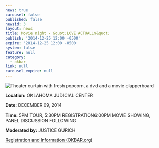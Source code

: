```yaml
---
news: true
carousel: false
published: false
newsid: 3
layout: news
title: Movie night - &quot;LOVE ACTUALLY&quot;
publish: '2014-12-25 12:00 -0500'
expire: '2014-12-25 12:00 -0500'
system: false
feature: null
category:
  - okbar
link: null
carousel_expire: null
---
```

<img alt="Theater curtain with fresh popcorn, a dvd and a movie clapperboard" src="/news/img/family-movie-night-banner-blah.jpg" /><p><strong>Location:</strong> OKLAHOMA JUDICIAL CENTER</p><p><strong>Date:</strong> DECEMBER 09, 2014</p><p><strong>Time:</strong> 5PM TOUR, 5:30PM REGISTRATION6:00PM MOVIE SHOWING, PANEL DISCUSSION FOLLOWING</p><p><strong>Moderated by:</strong> JUSTICE GURICH</p><p><a href="http://oba.peachnewmedia.com/store/seminar/seminar.php?seminar=29395">Registration and Information (OKBAR.org)</a> </p>
